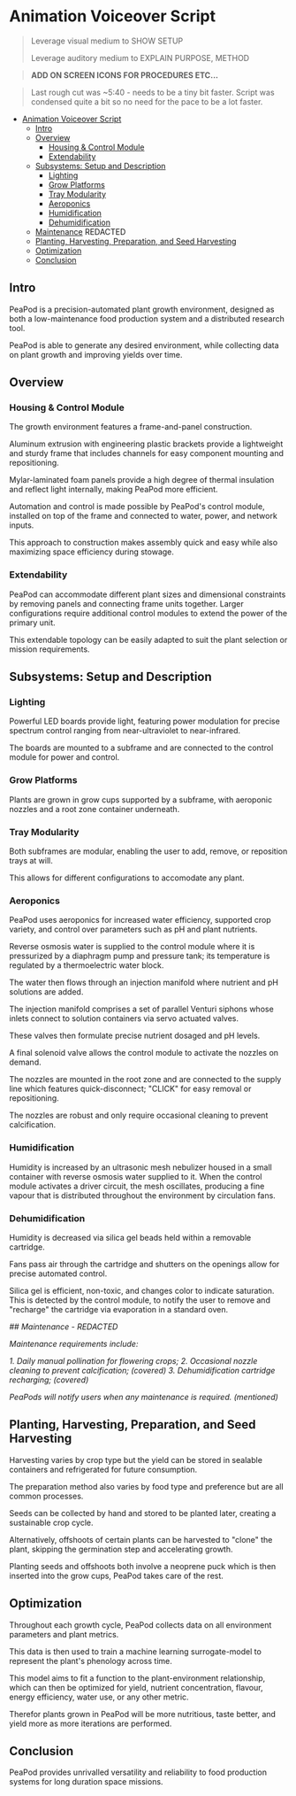 # Animation Voiceover Script

> Leverage visual medium to SHOW SETUP
>
> Leverage auditory medium to EXPLAIN PURPOSE, METHOD

> **ADD ON SCREEN ICONS FOR PROCEDURES ETC...**

> Last rough cut was ~5:40 - needs to be a tiny bit faster.
> Script was condensed quite a bit so no need for the pace to be a lot faster.
> 
<!-- Lol -->

- [Animation Voiceover Script](#animation-voiceover-script)
  - [Intro](#intro)
  - [Overview](#overview)
    - [Housing & Control Module](#housing--control-module)
    - [Extendability](#extendability)
  - [Subsystems: Setup and Description](#subsystems-setup-and-description)
    - [Lighting](#lighting)
    - [Grow Platforms](#grow-platforms)
    - [Tray Modularity](#tray-modularity)
    - [Aeroponics](#aeroponics)
    - [Humidification](#humidification)
    - [Dehumidification](#dehumidification)
  - [Maintenance](#maintenance) REDACTED
  - [Planting, Harvesting, Preparation, and Seed Harvesting](#planting-harvesting-preparation-and-seed-harvesting)
  - [Optimization](#optimization)
  - [Conclusion](#conclusion)

## Intro

PeaPod is a precision-automated plant growth environment, designed as both a low-maintenance food production system and a distributed research tool. 

PeaPod is able to generate any desired environment, while collecting data on plant growth and improving yields over time.

## Overview

### Housing & Control Module

The growth environment features a frame-and-panel construction. 

Aluminum extrusion with engineering plastic brackets provide a lightweight and sturdy frame that includes channels for easy component mounting and repositioning. 

Mylar-laminated foam panels provide a high degree of thermal insulation and reflect light internally, making PeaPod more efficient.

Automation and control is made possible by PeaPod's control module, installed on top of the frame and connected to water, power, and network inputs.

This approach to construction makes assembly quick and easy while also maximizing space efficiency during stowage.

### Extendability

PeaPod can accommodate different plant sizes and dimensional constraints by removing panels and connecting frame units together. Larger configurations require additional control modules to extend the power of the primary unit. 

This extendable topology can be easily adapted to suit the plant selection or mission requirements.

## Subsystems: Setup and Description

### Lighting

<!-- Description -->

Powerful LED boards provide light, featuring power modulation for precise spectrum control ranging from near-ultraviolet to near-infrared.

<!-- Setup -->

The boards are mounted to a subframe and are connected to the control module for power and control.

### Grow Platforms

<!-- Description and Setup (mostly visual) -->

Plants are grown in grow cups supported by a subframe, with aeroponic nozzles and a root zone container underneath.

### Tray Modularity

Both subframes are modular, enabling the user to add, remove, or reposition trays at will. 

This allows for different configurations to accomodate any plant. 

### Aeroponics

PeaPod uses aeroponics for increased water efficiency, supported crop variety, and control over parameters such as pH and plant nutrients.

Reverse osmosis water is supplied to the control module where it is pressurized by a diaphragm pump and pressure tank; its temperature is regulated by a thermoelectric water block. 

The water then flows through an injection manifold where nutrient and pH solutions are added.

The injection manifold comprises a set of parallel Venturi siphons whose inlets connect to solution containers via servo actuated valves.

These valves then formulate precise nutrient dosaged and pH levels.

A final solenoid valve allows the control module to activate the nozzles on demand.

The nozzles are mounted in the root zone and are connected to the supply line which features quick-disconnect; "CLICK" for easy removal or repositioning.

The nozzles are robust and only require occasional cleaning to prevent calcification.

### Humidification

Humidity is increased by an ultrasonic mesh nebulizer housed in a small container with reverse osmosis water supplied to it. When the control module activates a driver circuit, the mesh oscillates, producing a fine vapour that is distributed throughout the environment by circulation fans.

### Dehumidification

Humidity is decreased via silica gel beads held within a removable cartridge.

Fans pass air through the cartridge and shutters on the openings allow for precise automated control. 

Silica gel is efficient, non-toxic, and changes color to indicate saturation. This is detected by the control module, to notify the user to remove and "recharge" the cartridge via evaporation in a standard oven.


_## Maintenance - REDACTED_

_Maintenance requirements include:_ 

_1. Daily manual pollination for flowering crops;_
_2. Occasional nozzle cleaning to prevent calcification; (covered)_
_3. Dehumidification cartridge recharging; (covered)_

_PeaPods will notify users when any maintenance is required. (mentioned)_


## Planting, Harvesting, Preparation, and Seed Harvesting

Harvesting varies by crop type but the yield can be stored in sealable containers and refrigerated for future consumption. 

The preparation method also varies by food type and preference but are all common processes.

Seeds can be collected by hand and stored to be planted later, creating a sustainable crop cycle. 

Alternatively, offshoots of certain plants can be harvested to "clone" the plant, skipping the germination step and accelerating growth.

Planting seeds and offshoots both involve a neoprene puck which is then inserted into the grow cups, PeaPod takes care of the rest. 

## Optimization

Throughout each growth cycle, PeaPod collects data on all environment parameters and plant metrics.

This data is then used to train a machine learning surrogate-model to represent the plant's phenology across time.

This model aims to fit a function to the plant-environment relationship, which can then be optimized for yield, nutrient concentration, flavour, energy efficiency, water use, or any other metric.

Therefor plants grown in PeaPod will be more nutritious, taste better, and yield more as more iterations are performed.

## Conclusion

PeaPod provides unrivalled versatility and reliability to food production systems for long duration space missions.
